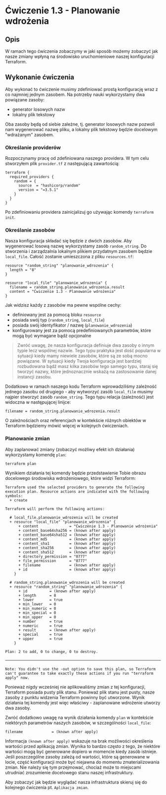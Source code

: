 # Ćwiczenie 1.3 - Planowanie wdrożenia
## Opis
W ramach tego ćwiczenia zobaczymy w jaki sposób możemy zobaczyć jak nasze zmiany wpłyną na środowisko uruchomieniowe naszej konfiguracji Terraform.

## Wykonanie ćwiczenia
Aby wykonać to ćwiczenie musimy zdefiniować prostą konfigurację wraz z co najmniej jednym zasobem. Na potrzeby nauki wykorzystamy dwa powiązane zasoby:
* generator losowych nazw
* lokalny plik tekstowy

Oba zasoby będą od siebie zależne, tj. generator losowych nazw pozwoli nam wygenerować nazwę pliku, a lokalny plik tekstowy będzie docelowym "wdrażanym" zasobem.

### Określanie providerów 
Rozpoczynamy pracę od zdefiniowana naszego providera. W tym celu stworzyłem plik `provider.tf` z następującą zawartością:
```
terraform {
  required_providers {
    random = {
      source  = "hashicorp/random"
      version = "=3.5.1"
    }
  }
}
```
Po zdefiniowaniu providera zainicjalizuj go używając komendy `terraform init`.

### Określanie zasobów
Nasza konfiguracja składać się będzie z dwóch zasobów. Aby wygenerować losową nazwę wykorzystamy zasób `random_string`. Do stworzenia i zarządzalnia lokalnym plikiem przydatnym zasobem będzie `local_file`. Całość zostanie umieszczona z pliku `resources.tf`:
```
resource "random_string" "planowanie_wdrozenia" {
  length = "8"
}

resource "local_file" "planowanie_wdrozenia" {
  filename = random_string.planowanie_wdrozenia.result
  content = "Ćwiczenie 1.3 - Planowanie wdrożenia"
}
```
Jak widzisz każdy z zasobów ma pewne wspólne cechy:
* definiowany jest za pomocą bloku `resource`
* posiada swój typ (`random_string`, `local_file`)
* posiada swój identyfikator / nazwę (`planowanie_wdrozenia`)
* konfigurowany jest za pomocą predefiniowanych parametrów, które mogą być wymagane bądź opcjonalne

> Zwróć uwagę, że nasza konfiguracja definiuje dwa zasoby o innym typie lecz wspólnej nazwie. Tego typu praktyka jest dość popularna w sytuacji kiedy mamy niewiele zasobów, które są ze sobą mocno powiązane. W sytuacji kiedy Twoja konfiguracja jest bardziej rozbudowana bądź masz kilka zasobów tego samego typu, staraj się tworzyć nazwy, które jednoznacznie wskażą na zastosowanie danej instancji zasobu.

Dodatkowo w ramach naszego kodu Terraform wprowadziliśmy zależność jednego zasobu od drugiego - aby wytworzyć zasób `local_file` musimy najpier stworzyć zasób `random_string`. Tego typu relacja (zależność) jest widoczna w następującej linijce:
```
filename = random_string.planowanie_wdrozenia.result
```
O zależnościach oraz referencjach w kontekście różnych obiektów w Terraform będziemy mówić więcej w kolejnych ćwiczeniach.

### Planowanie zmian
Aby zaplanować zmiany (zobaczyć możliwy efekt ich działania) wykorzystamy komendę `plan`:
```
terraform plan
```
Wynikiem działania tej komendy będzie przedstawienie Tobie obrazu docelowego środowiska wdrożeniowego, które widzi Terraform:
```
Terraform used the selected providers to generate the following execution plan. Resource actions are indicated with the following symbols:
  + create

Terraform will perform the following actions:

  # local_file.planowanie_wdrozenia will be created
  + resource "local_file" "planowanie_wdrozenia" {
      + content              = "Ćwiczenie 1.3 - Planowanie wdrożenia"
      + content_base64sha256 = (known after apply)
      + content_base64sha512 = (known after apply)
      + content_md5          = (known after apply)
      + content_sha1         = (known after apply)
      + content_sha256       = (known after apply)
      + content_sha512       = (known after apply)
      + directory_permission = "0777"
      + file_permission      = "0777"
      + filename             = (known after apply)
      + id                   = (known after apply)
    }

  # random_string.planowanie_wdrozenia will be created
  + resource "random_string" "planowanie_wdrozenia" {
      + id          = (known after apply)
      + length      = 8
      + lower       = true
      + min_lower   = 0
      + min_numeric = 0
      + min_special = 0
      + min_upper   = 0
      + number      = true
      + numeric     = true
      + result      = (known after apply)
      + special     = true
      + upper       = true
    }

Plan: 2 to add, 0 to change, 0 to destroy.

────────────────────────────────────────────────────────────────────────────────────────────────────────────────────────────────────────────────────────────────────────────────────────────────────────────────────────────────── 

Note: You didn't use the -out option to save this plan, so Terraform can't guarantee to take exactly these actions if you run "terraform apply" now.
```

Ponieważ nigdy wcześniej nie aplikowaliśmy zmian z tej konfiguracji, Terraform posiada pusty plik stanu. Ponieważ plik stanu jest pusty, nasze zasoby z punktu widzenia Terraform powinny być utworzone. Wynik działania tej komendy jest więc właściwy - zaplanowane wdrożenie utworzy dwa zasoby.

Zwróć dodatkowo uwagę na wynik działania komendy `plan` w kontekście niektórych parametrów naszych zasobów, w szczególności `local_file`:
```
filename             = (known after apply)
```
Informacja `(known after apply)` wskazuje na brak możliwości określenia wartości przed aplikacją zmian. Wynika to bardzo często z tego, że niektóre wartości mogą być generowane dopiero w momencie kiedy zasób istnieje. Jeśli poszczególne zasoby zależą od wartości, które są generowane w locie, część konfiguracji może być niejawna do momentu zmaterializowania zmian. Nie należy się tym przejmować, chociaż może to miejscami utrudniać zrozumienie docelowego stanu naszej infrastruktury.

Aby zobaczyć jak będzie wyglądać nasza infrastruktura skieruj się do kolejnego ćwiczenia pt. `Aplikacja zmian`.